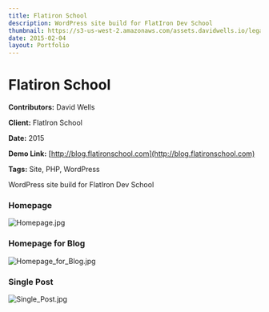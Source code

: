 ```yaml
---
title: Flatiron School
description: WordPress site build for FlatIron Dev School
thumbnail: https://s3-us-west-2.amazonaws.com/assets.davidwells.io/legacy/2015/03/1425432581_Homepage.jpg
date: 2015-02-04
layout: Portfolio
---
```


# Flatiron School

**Contributors:** David Wells

**Client:** FlatIron School

**Date:** 2015

**Demo Link:** [http://blog.flatironschool.com](http://blog.flatironschool.com)

**Tags:** Site, PHP, WordPress

WordPress site build for FlatIron Dev School

### Homepage

![](https://s3-us-west-2.amazonaws.com/assets.davidwells.io/work/flat-iron-Homepage.jpg "Homepage.jpg")

### Homepage for Blog

![](https://s3-us-west-2.amazonaws.com/assets.davidwells.io/work/flat-iron-Homepage_for_Blog.jpg "Homepage_for_Blog.jpg")

### Single Post

![](https://s3-us-west-2.amazonaws.com/assets.davidwells.io/work/flat-iron-Single_Post.jpg "Single_Post.jpg")
